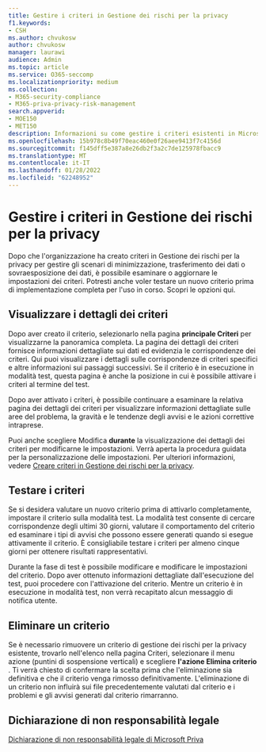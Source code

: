 ```yaml
---
title: Gestire i criteri in Gestione dei rischi per la privacy
f1.keywords:
- CSH
ms.author: chvukosw
author: chvukosw
manager: laurawi
audience: Admin
ms.topic: article
ms.service: O365-seccomp
ms.localizationpriority: medium
ms.collection:
- M365-security-compliance
- M365-priva-privacy-risk-management
search.appverid:
- MOE150
- MET150
description: Informazioni su come gestire i criteri esistenti in Microsoft Priva Privacy Risk Management.
ms.openlocfilehash: 15b978c8b49f70eac460e0f26aee9413f7c4156d
ms.sourcegitcommit: f145dff5e387a8e26db2f3a2c7de125978fbacc9
ms.translationtype: MT
ms.contentlocale: it-IT
ms.lasthandoff: 01/28/2022
ms.locfileid: "62248952"
---
```

# <a name="manage-policies-in-privacy-risk-management"></a>Gestire i criteri in Gestione dei rischi per la privacy

Dopo che l'organizzazione ha creato criteri in Gestione dei rischi per la privacy per gestire gli scenari di minimizzazione, trasferimento dei dati o sovraesposizione dei dati, è possibile esaminare o aggiornare le impostazioni dei criteri. Potresti anche voler testare un nuovo criterio prima di  implementazione completa per l'uso in corso. Scopri le opzioni qui.

## <a name="view-policy-details"></a>Visualizzare i dettagli dei criteri

Dopo aver creato il criterio, selezionarlo nella pagina **principale Criteri** per visualizzarne la panoramica completa. La pagina dei dettagli dei criteri fornisce informazioni dettagliate sui dati ed evidenzia le corrispondenze dei criteri. Qui puoi visualizzare i dettagli sulle corrispondenze di criteri specifici e altre informazioni sui passaggi successivi. Se il criterio è in esecuzione in modalità test, questa pagina è anche la posizione in cui è possibile attivare i criteri al termine del test.

Dopo aver attivato i criteri, è possibile continuare a esaminare la relativa pagina dei dettagli dei criteri per visualizzare informazioni dettagliate sulle aree del problema, la gravità e le tendenze degli avvisi e le azioni correttive intraprese.

Puoi anche scegliere Modifica **durante** la visualizzazione dei dettagli dei criteri per modificarne le impostazioni. Verrà aperta la procedura guidata per la personalizzazione delle impostazioni. Per ulteriori informazioni, vedere [Creare criteri in Gestione dei rischi per la privacy](risk-management-policies.md).

## <a name="test-your-policy"></a>Testare i criteri

Se si desidera valutare un nuovo criterio prima di attivarlo completamente, impostare il criterio sulla modalità test. La modalità test consente di cercare corrispondenze degli ultimi 30 giorni, valutare il comportamento del criterio ed esaminare i tipi di avvisi che possono essere generati quando si esegue attivamente il criterio. È consigliabile testare i criteri per almeno cinque giorni per ottenere risultati rappresentativi.

Durante la fase di test è possibile modificare e modificare le impostazioni del criterio. Dopo aver ottenuto informazioni dettagliate dall'esecuzione del test, puoi procedere con l'attivazione del criterio. Mentre un criterio è in esecuzione in modalità test, non verrà recapitato alcun messaggio di notifica utente.

## <a name="delete-a-policy"></a>Eliminare un criterio

Se è necessario rimuovere un criterio di gestione dei rischi per la privacy esistente, trovarlo nell'elenco nella pagina Criteri, selezionare il menu azione (puntini di sospensione verticali) e scegliere **l'azione Elimina criterio** . Ti verrà chiesto di confermare la scelta prima che l'eliminazione sia definitiva e che il criterio venga rimosso definitivamente. L'eliminazione di un criterio non influirà sui file precedentemente valutati dal criterio e i problemi e gli avvisi generati dal criterio rimarranno.

## <a name="legal-disclaimer"></a>Dichiarazione di non responsabilità legale

[Dichiarazione di non responsabilità legale di Microsoft Priva](priva-disclaimer.md)
